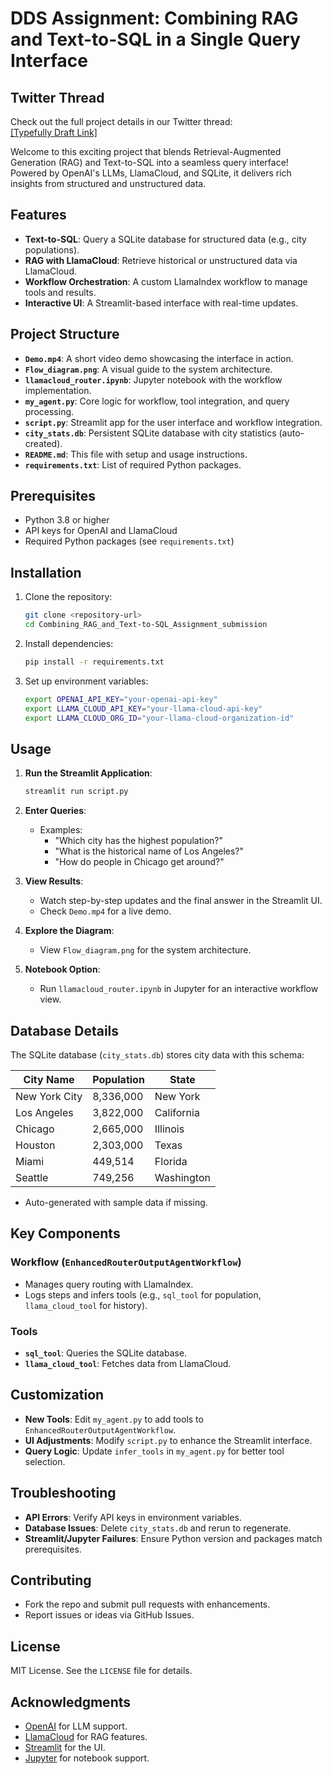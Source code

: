 # DDS Assignment: Combining RAG and Text-to-SQL in a Single Query Interface

## Twitter Thread
Check out the full project details in our Twitter thread:  
[\[Typefully Draft Link\]  ](https://typefully.com/t/4Ubf8WG)


Welcome to this exciting project that blends Retrieval-Augmented Generation (RAG) and Text-to-SQL into a seamless query interface! Powered by OpenAI's LLMs, LlamaCloud, and SQLite, it delivers rich insights from structured and unstructured data.

## Features

- **Text-to-SQL**: Query a SQLite database for structured data (e.g., city populations).  
- **RAG with LlamaCloud**: Retrieve historical or unstructured data via LlamaCloud.  
- **Workflow Orchestration**: A custom LlamaIndex workflow to manage tools and results.  
- **Interactive UI**: A Streamlit-based interface with real-time updates.

## Project Structure

- **`Demo.mp4`**: A short video demo showcasing the interface in action.  
- **`Flow_diagram.png`**: A visual guide to the system architecture.  
- **`llamacloud_router.ipynb`**: Jupyter notebook with the workflow implementation.  
- **`my_agent.py`**: Core logic for workflow, tool integration, and query processing.  
- **`script.py`**: Streamlit app for the user interface and workflow integration.  
- **`city_stats.db`**: Persistent SQLite database with city statistics (auto-created).  
- **`README.md`**: This file with setup and usage instructions.  
- **`requirements.txt`**: List of required Python packages.

## Prerequisites

- Python 3.8 or higher  
- API keys for OpenAI and LlamaCloud  
- Required Python packages (see `requirements.txt`)

## Installation

1. Clone the repository:
   ```bash
   git clone <repository-url>
   cd Combining_RAG_and_Text-to-SQL_Assignment_submission
   ```

2. Install dependencies:
   ```bash
   pip install -r requirements.txt
   ```

3. Set up environment variables:
   ```bash
   export OPENAI_API_KEY="your-openai-api-key"
   export LLAMA_CLOUD_API_KEY="your-llama-cloud-api-key"
   export LLAMA_CLOUD_ORG_ID="your-llama-cloud-organization-id"
   ```

## Usage

1. **Run the Streamlit Application**:
   ```bash
   streamlit run script.py
   ```

2. **Enter Queries**:
   - Examples:  
     - "Which city has the highest population?"  
     - "What is the historical name of Los Angeles?"  
     - "How do people in Chicago get around?"  

3. **View Results**:
   - Watch step-by-step updates and the final answer in the Streamlit UI.  
   - Check `Demo.mp4` for a live demo.

4. **Explore the Diagram**:
   - View `Flow_diagram.png` for the system architecture.

5. **Notebook Option**:
   - Run `llamacloud_router.ipynb` in Jupyter for an interactive workflow view.

## Database Details

The SQLite database (`city_stats.db`) stores city data with this schema:

| City Name       | Population | State       |
|-----------------|------------|-------------|
| New York City   | 8,336,000  | New York    |
| Los Angeles     | 3,822,000  | California  |
| Chicago         | 2,665,000  | Illinois    |
| Houston         | 2,303,000  | Texas       |
| Miami           | 449,514    | Florida     |
| Seattle         | 749,256    | Washington  |

- Auto-generated with sample data if missing.

## Key Components

### Workflow (`EnhancedRouterOutputAgentWorkflow`)

- Manages query routing with LlamaIndex.  
- Logs steps and infers tools (e.g., `sql_tool` for population, `llama_cloud_tool` for history).

### Tools

- **`sql_tool`**: Queries the SQLite database.  
- **`llama_cloud_tool`**: Fetches data from LlamaCloud.

## Customization

- **New Tools**: Edit `my_agent.py` to add tools to `EnhancedRouterOutputAgentWorkflow`.  
- **UI Adjustments**: Modify `script.py` to enhance the Streamlit interface.  
- **Query Logic**: Update `infer_tools` in `my_agent.py` for better tool selection.

## Troubleshooting

- **API Errors**: Verify API keys in environment variables.  
- **Database Issues**: Delete `city_stats.db` and rerun to regenerate.  
- **Streamlit/Jupyter Failures**: Ensure Python version and packages match prerequisites.

## Contributing

- Fork the repo and submit pull requests with enhancements.  
- Report issues or ideas via GitHub Issues.

## License

MIT License. See the `LICENSE` file for details.

## Acknowledgments

- [OpenAI](https://openai.com) for LLM support.  
- [LlamaCloud](https://llama.cloud) for RAG features.  
- [Streamlit](https://streamlit.io) for the UI.  
- [Jupyter](https://jupyter.org) for notebook support.